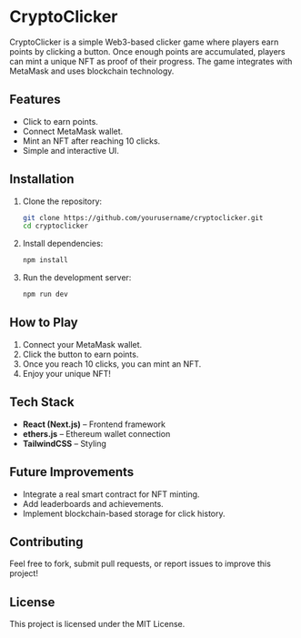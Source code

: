 # CryptoClicker

CryptoClicker is a simple Web3-based clicker game where players earn points by clicking a button. Once enough points are accumulated, players can mint a unique NFT as proof of their progress. The game integrates with MetaMask and uses blockchain technology.

## Features
- Click to earn points.
- Connect MetaMask wallet.
- Mint an NFT after reaching 10 clicks.
- Simple and interactive UI.

## Installation

1. Clone the repository: 
   ```bash
   git clone https://github.com/yourusername/cryptoclicker.git
   cd cryptoclicker
   ```

2. Install dependencies:
   ```bash
   npm install
   ```

3. Run the development server:
   ```bash
   npm run dev
   ```

## How to Play
1. Connect your MetaMask wallet.
2. Click the button to earn points.
3. Once you reach 10 clicks, you can mint an NFT.
4. Enjoy your unique NFT!

## Tech Stack
- **React (Next.js)** – Frontend framework
- **ethers.js** – Ethereum wallet connection
- **TailwindCSS** – Styling

## Future Improvements
- Integrate a real smart contract for NFT minting.
- Add leaderboards and achievements.
- Implement blockchain-based storage for click history.

## Contributing
Feel free to fork, submit pull requests, or report issues to improve this project!

## License
This project is licensed under the MIT License.
